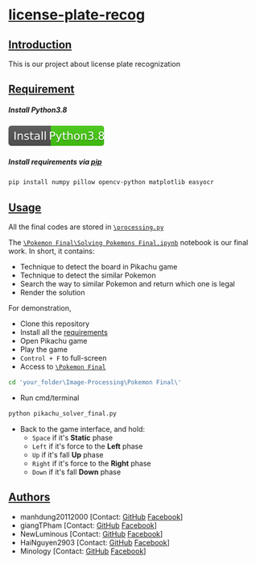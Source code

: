 
# [license-plate-recog](#project)

## [Introduction](#introduction)
This is our project about license plate recognization
## [Requirement](#requirement)

##### Install Python3.8
[![Install Python3.8](install-python.svg)](https://www.python.org/downloads/)

##### Install requirements via [pip](https://pip.pypa.io/en/stable/)
```bash
pip install numpy pillow opencv-python matplotlib easyocr
```

## [Usage](#usage)
All the final codes are stored in [`\processing.py`](https://github.com/manhdung20112000/Image-Processing/tree/main/Pokemon%20Final)

The [`\Pokemon Final\Solving Pokemons Final.ipynb`](https://github.com/manhdung20112000/Image-Processing/blob/main/Pokemon%20Final/Solving%20Pokemons%20Final.ipynb) notebook is our final work. 
In short, it contains:
- Technique to detect the board in Pikachu game
- Technique to detect the similar Pokemon 
- Search the way to similar Pokemon and return which one is legal
- Render the solution

For demonstration, 
- Clone this repository 
- Install all the [requirements](#requirement)
- Open Pikachu game 
- Play the game 
- `Control + F` to full-screen
- Access to [`\Pokemon Final`](https://github.com/manhdung20112000/Image-Processing/tree/main/Pokemon%20Final) 
```bash
cd 'your_folder\Image-Processing\Pokemon Final\'
```
- Run cmd/terminal
```bash
python pikachu_solver_final.py
```
- Back to the game interface, and hold:
    - `Space` if it's **Static** phase
    - `Left` if it's force to the **Left** phase
    - `Up` if it's fall **Up** phase
    - `Right` if it's force to the **Right** phase
    - `Down` if it's fall **Down** phase

## [Authors](#author)
- manhdung20112000 
[Contact: [GitHub](https://github.com/manhdung20112000) [Facebook](https://www.facebook.com/nmd2000)]
- giangTPham
[Contact: [GitHub](https://github.com/giangTPham) [Facebook](https://www.facebook.com/hitsantheassassin)]
- NewLuminous
[Contact: [GitHub](https://github.com/NewLuminous) [Facebook](https://www.facebook.com/newluminous)]
- HaiNguyen2903
[Contact: [GitHub](https://github.com/HaiNguyen2903) [Facebook](https://www.facebook.com/profile.php?id=100005389968107)]
- Minology
[Contact: [GitHub](https://github.com/Minology) [Facebook](https://www.facebook.com/Min0l0gy)]
